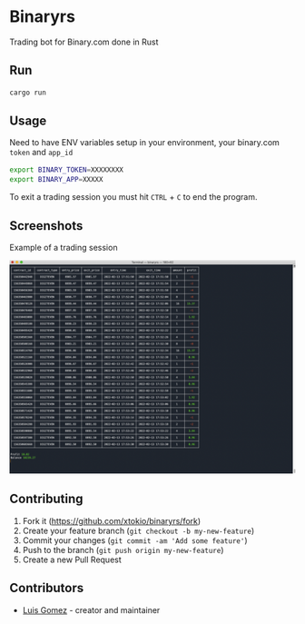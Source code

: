 # Binaryrs

Trading bot for Binary.com done in Rust

## Run

```bash
cargo run
```

## Usage

Need to have ENV variables setup in your environment, your binary.com `token` and `app_id`

```bash
export BINARY_TOKEN=XXXXXXXX
export BINARY_APP=XXXXX
```

To exit a trading session you must hit `CTRL` + `C` to end the program.

## Screenshots

Example of a trading session

![binary 01](screenshot_binaryrs.png)

## Contributing

1. Fork it (<https://github.com/xtokio/binaryrs/fork>)
2. Create your feature branch (`git checkout -b my-new-feature`)
3. Commit your changes (`git commit -am 'Add some feature'`)
4. Push to the branch (`git push origin my-new-feature`)
5. Create a new Pull Request

## Contributors

- [Luis Gomez](https://github.com/xtokio) - creator and maintainer
